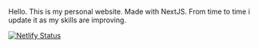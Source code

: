 Hello. This is my personal website.
Made with NextJS.
From time to time i update it as my skills are improving.

[![Netlify Status](https://api.netlify.com/api/v1/badges/62cdb509-df57-462a-b3d4-bec2f7385231/deploy-status)](https://app.netlify.com/sites/lipskij/deploys)